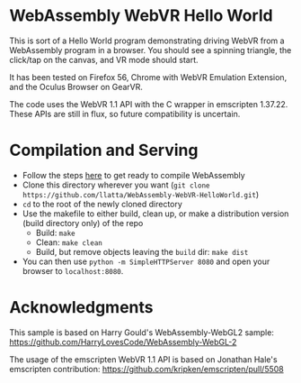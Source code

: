 WebAssembly WebVR Hello World
===

This is sort of a Hello World program demonstrating driving WebVR from a WebAssembly program in a browser.
You should see a spinning triangle, the click/tap on the canvas, and VR mode should start.

It has been tested on Firefox 56, Chrome with WebVR Emulation Extension, and the Oculus Browser on GearVR.

The code uses the WebVR 1.1 API with the C wrapper in emscripten 1.37.22. These APIs are still in flux, so future compatibility is uncertain.

# Compilation and Serving

- Follow the steps [here](http://webassembly.org/getting-started/developers-guide/) to get ready to compile WebAssembly
- Clone this directory wherever you want (`git clone https://github.com/llatta/WebAssembly-WebVR-HelloWorld.git`)
- `cd` to the root of the newly cloned directory
- Use the makefile to either build, clean up, or make a distribution version (build directory only) of the repo
    - Build: `make`
    - Clean: `make clean`
    - Build, but remove objects leaving the `build` dir: `make dist`
- You can then use `python -m SimpleHTTPServer 8080` and open your browser to `localhost:8080`.

# Acknowledgments

This sample is based on Harry Gould's WebAssembly-WebGL2 sample: https://github.com/HarryLovesCode/WebAssembly-WebGL-2

The usage of the emscripten WebVR 1.1 API is based on Jonathan Hale's emscripten contribution: https://github.com/kripken/emscripten/pull/5508
